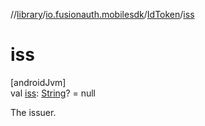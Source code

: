 //[library](../../../index.md)/[io.fusionauth.mobilesdk](../index.md)/[IdToken](index.md)/[iss](iss.md)

# iss

[androidJvm]\
val [iss](iss.md): [String](https://kotlinlang.org/api/core/kotlin-stdlib/kotlin/-string/index.html)? = null

The issuer.